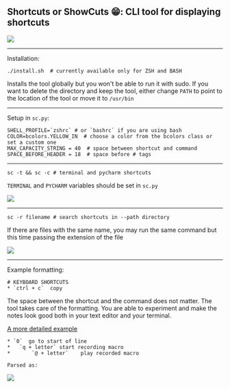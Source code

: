 ## Shortcuts or ShowCuts 😁: CLI tool for displaying shortcuts

<img src="https://i.ibb.co/S6XVWXh/Screenshot-2022-09-02-at-1-19-12.png"/>

---

Installation:
```
./install.sh  # currently available only for ZSH and BASH
```
Installs the tool globally but you won't be able to run it with sudo.
If you want to delete the directory and keep the tool, either change `PATH` to point to the location of the tool or move it to `/usr/bin`

---
Setup in `sc.py`:
```
SHELL_PROFILE=`zshrc` # or `bashrc` if you are using bash
COLOR=bcolors.YELLOW_IN  # choose a color from the bcolors class or set a custom one
MAX_CAPACITY_STRING = 40  # space between shortcut and command
SPACE_BEFORE_HEADER = 18  # space before # tags
```
---
```
sc -t && sc -c # terminal and pycharm shortcuts
```
`TERMINAL` and `PYCHARM` variables should be set in `sc.py`

<img src="https://i.ibb.co/ZGyrKv0/image.png"/>

---
```
sc -r filename # search shortcuts in --path directory
```
If there are files with the same name, you may run the same command but this time passing the extension of the file

<img src="https://i.ibb.co/8mD0ygY/Screenshot-2022-08-26-at-14-17-58.png"/>

---

Example formatting:

```
# KEYBOARD SHORTCUTS
* `ctrl + c`  copy
```
The space between the shortcut and the command does not matter. The tool takes care of the formatting. You are able to experiment and make the notes look good both in your text editor and your terminal.

[A more detailed example](https://github.com/mbozhilov-qb/showcuts/blob/main/example_shortcut_file.md)

```
* `0`  go to start of line
*   `q + letter` start recording macro
*       `@ + letter`    play recorded macro

Parsed as: 
```
<img src="https://i.ibb.co/56ZqwWT/Screenshot-2022-08-26-at-14-09-32.png"/>



